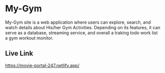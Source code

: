 # My-Gym

My-Gym site is a web application where users can explore, search, and watch details about His/her Gym Activities. Depending on its features, it can serve as a database, streaming service, and overall a traking todo work list a gym workout monitor.

## Live Link

https://movie-portal-247.netlify.app/
